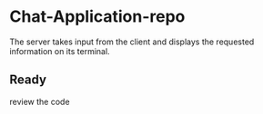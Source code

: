 # Chat-Application-repo
The server takes input from the client and displays the requested information on its terminal.
  ## Ready

  review the code
